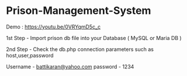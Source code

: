 # Prison-Management-System

Demo : https://youtu.be/0VRYqmD5c_c

1st Step - Import prison db file into your Database ( MySQL or Maria DB ) 

2nd Step - Check the db.php connection parameters such as host,user,password

Username -  battikaran@yahoo.com
password - 1234
